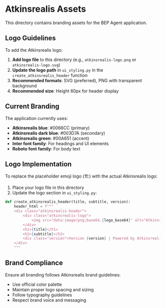 # Atkinsrealis Assets

This directory contains branding assets for the BEP Agent application.

## Logo Guidelines

To add the Atkinsrealis logo:

1. **Add logo file** to this directory (e.g., `atkinsrealis-logo.png` or `atkinsrealis-logo.svg`)
2. **Update the logo path** in `ui_styling.py` in the `create_atkinsrealis_header` function
3. **Recommended formats**: SVG (preferred), PNG with transparent background
4. **Recommended size**: Height 60px for header display

## Current Branding

The application currently uses:
- **Atkinsrealis blue**: #0066CC (primary)
- **Atkinsrealis dark blue**: #003D7A (secondary)
- **Atkinsrealis green**: #00A651 (accent)
- **Inter font family**: For headings and UI elements
- **Roboto font family**: For body text

## Logo Implementation

To replace the placeholder emoji logo (🏗️) with the actual Atkinsrealis logo:

1. Place your logo file in this directory
2. Update the logo section in `ui_styling.py`:

```python
def create_atkinsrealis_header(title, subtitle, version):
    header_html = f"""
    <div class="atkinsrealis-header">
        <div class="atkinsrealis-logo">
            <img src="data:image/png;base64,{logo_base64}" alt="Atkinsrealis Logo" />
        </div>
        <h1>{title}</h1>
        <h2>{subtitle}</h2>
        <div class="version">Version {version} | Powered by Atkinsrealis</div>
    </div>
    """
```

## Brand Compliance

Ensure all branding follows Atkinsrealis brand guidelines:
- Use official color palette
- Maintain proper logo spacing and sizing
- Follow typography guidelines
- Respect brand voice and messaging
